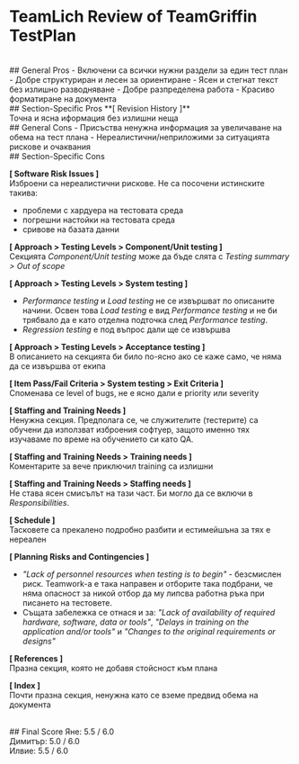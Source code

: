 ﻿# TeamLich Review of TeamGriffin TestPlan

<br>
## General Pros
- Включени са всички нужни раздели за един тест план
- Добре структуриран и лесен за ориентиране
- Ясен и стегнат текст без излишно разводняване
- Добре разпределена работа
- Красиво форматиране на документа

<br>
## Section-Specific Pros
**[ Revision History ]**
<br>Точна и ясна иформация без излишни неща

<br>
## General Cons
- Присъства ненужна информация за увеличаване на обема на тест плана
- Нереалистични/неприложими за ситуацията рискове и очаквания

<br>
## Section-Specific Cons

**[ Software Risk Issues ]**
<br>Изброени са нереалистични рискове. Не са посочени истинските такива:
- проблеми с хардуера на тестовата среда
- погрешни настойки на тестовата среда
- сривове на базата данни

**[ Approach > Testing Levels > Component/Unit testing ]**
<br>Секцията *Component/Unit testing* може да бъде слята с *Testing summary > Out of scope*

**[ Approach > Testing Levels > System testing ]**
- *Performance testing* и *Load testing* не се извършват по описаните начини. Освен това *Load testing* е вид *Performance testing* и не би трябвало да е като отделна подточка след *Performance testing*.
- *Regression testing* е под въпрос дали ще се извършва

**[ Approach > Testing Levels > Acceptance testing ]**
<br>В описанието на секцията би било по-ясно ако се каже само, че няма да се извършва от екипа

**[ Item Pass/Fail Criteria > System testing > Exit Criteria ]**
<br>Споменава се level of bugs, не е ясно дали е priority или severity

**[ Staffing and Training Needs ]**
<br>Ненужна секция. Предполага се, че служителите (тестерите) са обучени да използват изброения софтуер, защото именно тях изучаваме по време на обучението си като QA.

**[ Staffing and Training Needs > Training needs ]**
<br>Коментарите за вече приключил training са излишни

**[ Staffing and Training Needs > Staffing needs ]**
<br>Не става ясен смисълът на тази част. Би могло да се включи в *Responsibilities*.

**[ Schedule ]**
<br>Тасковете са прекалено подробно разбити и естимейшъна за тях е нереален

**[ Planning Risks and Contingencies ]**
- *"Lack of personnel resources when testing is to begin"* - безсмислен риск. Teamwork-a e така направен и отборите така подбрани, че няма опасност за никой отбор да му липсва работна ръка при писането на тестовете.
- Същата забележка се отнася и за: *"Lack of availability of required hardware, software, data or tools"*, *"Delays in training on the application and/or tools"* и *"Changes to the original requirements or designs"*

**[ References ]**
<br>Празна секция, която не добавя стойсност към плана

**[ Index ]**
<br>Почти празна секция, ненужна като се вземе предвид обема на документа

<br>
## Final Score
Яне: 5.5 / 6.0
<br>Димитър: 5.0 / 6.0
<br>Илвие: 5.5 / 6.0
